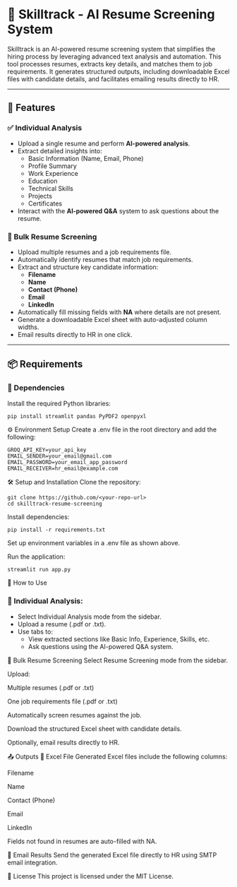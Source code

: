 # 📄 Skilltrack - AI Resume Screening System

Skilltrack is an AI-powered resume screening system that simplifies the hiring process by leveraging advanced text analysis and automation. This tool processes resumes, extracts key details, and matches them to job requirements. It generates structured outputs, including downloadable Excel files with candidate details, and facilitates emailing results directly to HR.

---

## 🚀 Features

### ✅ Individual Analysis
- Upload a single resume and perform **AI-powered analysis**.
- Extract detailed insights into:
  - Basic Information (Name, Email, Phone)
  - Profile Summary
  - Work Experience
  - Education
  - Technical Skills
  - Projects
  - Certificates
- Interact with the **AI-powered Q&A** system to ask questions about the resume.

### 📂 Bulk Resume Screening
- Upload multiple resumes and a job requirements file.
- Automatically identify resumes that match job requirements.
- Extract and structure key candidate information:
  - **Filename**
  - **Name**
  - **Contact (Phone)**
  - **Email**
  - **LinkedIn**
- Automatically fill missing fields with **NA** where details are not present.
- Generate a downloadable Excel sheet with auto-adjusted column widths.
- Email results directly to HR in one click.

---

## 📦 Requirements

### 🔧 Dependencies
Install the required Python libraries:
```bash
pip install streamlit pandas PyPDF2 openpyxl
```
⚙️ Environment Setup
Create a .env file in the root directory and add the following:
```
GROQ_API_KEY=your_api_key
EMAIL_SENDER=your_email@gmail.com
EMAIL_PASSWORD=your_email_app_password
EMAIL_RECEIVER=hr_email@example.com
```
🛠️ Setup and Installation
Clone the repository:
```
git clone https://github.com/<your-repo-url>
cd skilltrack-resume-screening
```
Install dependencies:
```
pip install -r requirements.txt
```
Set up environment variables in a .env file as shown above.

Run the application:
```
streamlit run app.py
```
💼 How to Use
### 🧍 Individual Analysis:
- Select Individual Analysis mode from the sidebar.
- Upload a resume (.pdf or .txt).
- Use tabs to:
  - View extracted sections like Basic Info, Experience, Skills, etc.
  - Ask questions using the AI-powered Q&A system.

📁 Bulk Resume Screening
Select Resume Screening mode from the sidebar.

Upload:

Multiple resumes (.pdf or .txt)

One job requirements file (.pdf or .txt)

Automatically screen resumes against the job.

Download the structured Excel sheet with candidate details.

Optionally, email results directly to HR.

📤 Outputs
🧾 Excel File
Generated Excel files include the following columns:

Filename

Name

Contact (Phone)

Email

LinkedIn

Fields not found in resumes are auto-filled with NA.

📧 Email Results
Send the generated Excel file directly to HR using SMTP email integration.

🪪 License
This project is licensed under the MIT License.
